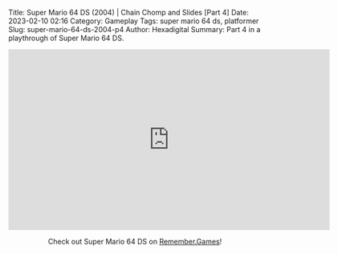 Title: Super Mario 64 DS (2004) | Chain Chomp and Slides [Part 4]
Date: 2023-02-10 02:16
Category: Gameplay
Tags: super mario 64 ds,  platformer
Slug: super-mario-64-ds-2004-p4
Author: Hexadigital
Summary: Part 4 in a playthrough of Super Mario 64 DS.

<center><iframe src="https://www.youtube.com/embed/WG_ZkJchWok?feature=oembed" allow="accelerometer; autoplay; encrypted-media; gyroscope; picture-in-picture" width="640" height="360" frameborder="0"></iframe>

Check out Super Mario 64 DS on [Remember.Games](https://remember.games/game/2250/super-mario-64-ds/)!</center>
